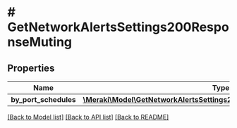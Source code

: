 # # GetNetworkAlertsSettings200ResponseMuting

## Properties

Name | Type | Description | Notes
------------ | ------------- | ------------- | -------------
**by_port_schedules** | [**\Meraki\Model\GetNetworkAlertsSettings200ResponseMutingByPortSchedules**](GetNetworkAlertsSettings200ResponseMutingByPortSchedules.md) |  | [optional]

[[Back to Model list]](../../README.md#models) [[Back to API list]](../../README.md#endpoints) [[Back to README]](../../README.md)

